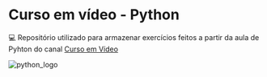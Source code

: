 # Curso em vídeo - Python
:computer: Repositório utilizado para armazenar exercícios feitos a partir da aula de Pyhton do canal [Curso em Vídeo](https://www.youtube.com/watch?v=S9uPNppGsGo&list=PLHz_AreHm4dlKP6QQCekuIPky1CiwmdI6&index=2&ab_channel=CursoemV%C3%ADdeo)<p>
![python_logo](https://user-images.githubusercontent.com/56140690/116289657-0dcee680-a769-11eb-9b12-44d649707c91.png)


